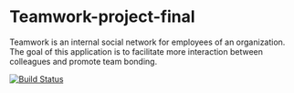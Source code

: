 # Teamwork-project-final
Teamwork is an internal social network for employees of an organization. The goal of this application is to facilitate more interaction between colleagues and promote team bonding.


[![Build Status](https://travis-ci.org/saidjillo/Teamwork-project-final.svg?branch=develop)](https://travis-ci.org/saidjillo/Teamwork-project-final)
